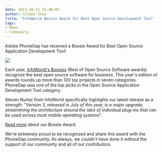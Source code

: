 ```yaml
---
date: 2013-10-11 15:40:03
author: Colene Chow
title: "InfoWorld Bossie Award for Best Open Source Development Tool"
tags:
- News
- Community
---
```


Adobe PhoneGap has received a Bossie Award for Best Open Source Application Development Tool!

![](/uploads/blog/2013-10/bossies_2013.jpg)

Each year, [InfoWorld's Bossies](http://www.infoworld.com/infoworld-bossie-awards-755) (Best of Open Source Software awards) recognize the best open source software for business. This year's edition of awards rounds up more than 120 top projects in seven categories. PhoneGap was one of the top picks in the Open Source Application Development Tool category.

Steven Nuñez from InfoWorld specifically highlights our latest release as a strength: "*Version 3, released in July of this year, is a major upgrade, streamlining the architecture around the idea of individual plug-ins that can be used across most mobile operating systems*". 

[Read more](http://www.infoworld.com/slideshow/119849/bossie-awards-2013-the-best-open-source-application-development-tools-226977#slide12) about our Bossie Award.

We're extremely proud to be recognized and share this award with the PhoneGap community. As always, we couldn't have done it without the support of our community and all of our contributors.
